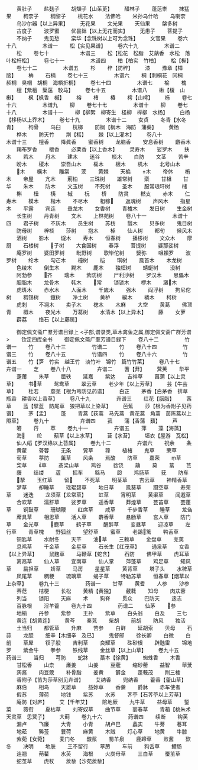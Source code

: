 <!-- { "loadSidebar": true } -->
　　黄肚子
　　盐麸子
　　胡頽子【山茱茰】
　　醋林子
　　蓬荙柰
　　抹猛果
　　枸柰子
　　稠黎子
　　桃花水
　　法佛哈
　　米孙乌什哈
　　乌喇柰
　　乌沙尔器【以上异果】
　　无花果
　　文光果
　　天仙果
　　槃多树
　　古度子
　　波罗蜜
　　优昙鉢【以上无花而实】
　　无患子
　　菩提子
　　不纳子
　　鬼见愁
　　栾华【念珠树以上可为念珠】
　　文官果
　　卷六十八　　　　　木谱一
　　松【实见果谱】
　　卷六十九　　　　　木谱二
　　松
　　卷七十　　　　　　木谱三
　　松【松花　松脂　艾蒳香　水松　落叶松杆松】
　　卷七十一　　　　　木谱四
　　柏【柏实　竹柏】
　　桧【枞】
　　卷七十二　　　　　木谱五
　　杉
　　梓【防梓】
　　漆
　　豫章【樟脑】
　　柟
　　石楠
　　卷七十三　　　　　木谱六
　　桐【刺桐花　冈桐　赪桐　臭桐　胡桐　海梧折桐】
　　卷七十四　　　　　木谱七
　　榆
　　槐
　　檀【紫檀　檕蒾　駮马】
　　卷七十五　　　　　木谱八
　　楸【榎　山楸】
　　枫【枫香　槭】
　　榕
　　楮
　　椿
　　樗【山樗】
　　栎
　　卷七十六　　　　　木谱九
　　柳
　　卷七十七　　　　　木谱十
　　柳
　　卷七十八　　　　　木谱十一
　　柳【柳絮　柳寄生　柽柳　榉柳　水杨】
　　白杨【栘杨以上乔木】
　　卷七十九　　　　　木谱十二
　　女贞
　　冬青【水冬青】
　　枸骨
　　乌臼
　　桄榔
　　防榈【榈木　海防　蒲葵】
　　黄杨
　　桦木
　　防天竹
　　荆【楛】
　　棘【以上灌木】
　　卷八十　　　　　　木谱十三
　　檀香
　　降眞香
　　蜜香树
　　龙脑香
　　安息香树
　　麝香木
　　羯布罗香
　　櫰香
　　必栗香【以上香木】
　　灵寿木
　　娑罗木
　　扶木
　　若木
　　丹木
　　建木
　　迷谷
　　棪木
　　白防
　　文茎
　　苦辛
　　盼木
　　稷木
　　崇吾山木
　　榣木
　　櫰木
　　机木
　　北号山木
　　木
　　櫔木
　　雕棠
　　茇
　　黄棘
　　天楄
　　木
　　帝休
　　栯木
　　帝屋
　　亢木
　　葪柏
　　三珠树
　　雄常树
　　栾
　　甘柤
　　甘华
　　朱木
　　防木
　　文玉树
　　不死树
　　圣木
　　服常琅玕树
　　槠
　　槲
　　杻
　　桋
　　棫
　　杬
　　桥
　　防灵
　　橪支
　　赤木
　　仁寿木
　　模木
　　楷木
　　不尽木
　　柤稼
　　返魂树
　　声风木
　　指星木
　　平露
　　宾连
　　垂龙木
　　女香树
　　青樝木
　　发日树
　　生金树
　　长生树
　　丹青树
　　文木
　　上林苑树
　　卷八十一　　　　　木谱十四
　　君子树
　　不灰木
　　员生树
　　苏枋
　　翳木
　　贝多树
　　鬼目树
　　防母树
　　梓棪
　　莎树
　　抱木
　　棹
　　仙人树
　　都句
　　候风木
　　酒树
　　影木
　　燧木
　　寿木
　　恒春树
　　播栘树
　　文众木
　　摩厨
　　石楼树
　　子树
　　大食国树
　　春浮
　　菩提树
　　婆那娑树
　　庵罗树
　　婆田罗树
　　毗野树
　　歌毕佗树
　　嫛弥
　　咀頼罗
　　波罗树
　　纶木
　　勾芒木
　　橦树
　　桤
　　琪树
　　鳯首木
　　木龙树
　　色绫木
　　倒生木
　　黝木
　　鹿木
　　独梪树
　　蜻蜓树
　　没树
　　阿勃参
　　齐
　　瑞木
　　紫防树
　　尸利沙树
　　罗汉木
　　思儡木
　　胭脂木
　　龙骨木
　　韩木
　　常
　　锁锁木
　　椤木
　　鸂木
　　虎斑木
　　赤水木
　　人面木
　　千嵗木
　　强木
　　阎浮树
　　拘尼佗树
　　稠锡树
　　鐡树
　　净土树
　　黄栌
　　綟木
　　橉木
　　柯树
　　虎刺
　　不凋木
　　卖子木
　　楤木
　　木麻
　　大空
　　黄葛
　　佛顶青
　　椵木
　　夜光木
　　万葛树
　　水清木【以上异木】
　　藤
　　女萝
　　薜荔
　　络石【以上藤属】



　　御定佩文斋广羣芳谱目録上
<子部,谱录类,草木禽鱼之属,御定佩文斋广群芳谱>
　　钦定四库全书
　　御定佩文斋广羣芳谱目録下
　　卷八十二　　　　　竹谱一
　　竹
　　卷八十三　　　　　竹谱二
　　竹
　　卷八十四　　　　　竹谱三
　　竹
　　卷八十五　　　　　竹谱四
　　竹
　　卷八十六　　　　　竹谱五
　　竹【笋　竹实　越王竹　淡竹叶　锦竹　篇竹竹莱】
　　卷八十七　　　　　卉谱一
　　芝
　　卷八十八　　　　　卉谱二
　　蓍【荓】
　　蓂荚
　　华平
　　萐莆
　　朱草
　　屈轶
　　延嘉
　　紫达
　　吉祥草
　　菖蒲【以上灵草】
　　书草
　　鸳鸯草
　　翠云草
　　老少年【以上芳草】
　　芸【牛芸草】
　　杜若
　　蘼芜【根为芎防见药谱】
　　白芷
　　茅香【白茅香　排草　瓶香　耕香以上香草】
　　卷八十九　　　　　卉谱三
　　红花【胭脂】
　　茜草
　　蓝【擘蓝　防尾草　狼把草以上染草】
　　芭蕉
　　莎【根为香附子见药谱】
　　茅【盂】
　　蓬
　　青蒿【荻蒿　马先蒿　黄花蒿　角蒿　茵陈蒿以上隰草】
　　卷九十　　　　　　卉谱四
　　菰
　　蒲【香蒲　蘱】
　　芦
　　箬
　　荇
　　苹
　　卷九十一　　　　　卉谱五
　　萍
　　藻【海藻】
　　海
　　纶
　　蔛草【以上水草】
　　苔【水苔】
　　垣衣【屋游　瓦松】
　　仙人縚【罗汉绦以上苔属】
　　卷九十二　　　　　卉谱六
　　祝余
　　条
　　黄雚
　　蓇蓉
　　无条
　　薲草
　　箨
　　植楮
　　鬼草
　　荣草
　　荀草
　　葶防
　　薫草
　　风条
　　焉酸
　　防草
　　嘉荣
　　草
　　棃草
　　草
　　髙梁山草
　　鸡谷
　　苕饶
　　虉
　　莫
　　葍
　　芑
　　藬
　　结缕
　　蔖
　　摇车
　　緜马
　　瓝
　　鸡肠草
　　莸
　　防车
　　蒘
　　玉红草
　　留
　　不死草
　　明茎草
　　吉云草
　　神精香草
　　梦草
　　却睡草
　　瑶琨碧草
　　地日草
　　鳯葵草
　　蹑空草
　　寿荣草
　　迷迭
　　龙须草【龙常草】
　　虹草
　　宵明草
　　黄渠草
　　闻遐草
　　合欢草
　　濡姧草
　　娑罗草
　　遥香草
　　莽煌草
　　芸苖草
　　芸蓬草
　　铜鼓草
　　珊瑚鞭
　　红席草
　　咸草
　　千步香草
　　睡草
　　龙刍
　　蓆具草
　　相思草
　　活人草
　　麝香草
　　悬肠草
　　宫人草
　　防门草
　　金光草
　　鹿草
　　鹤子草
　　醒醉草
　　变昼草
　　迎凉草
　　左行草
　　青草槐
　　野狐丝
　　望舒草
　　蜜草
　　老鵶篱
　　鸭舌草
　　铜匙草
　　水耐冬
　　天芊
　　油草
　　三赖草
　　金盘草
　　芜荑
　　息鸡草
　　千金草
　　金星草
　　石长生【红茂草】
　　通泉草
　　女香【以上异草】
　　鼠麴草
　　马鞭草【蛇含】
　　石防
　　佛甲草
　　虎耳草
　　离鬲草
　　仙人草
　　宜南草
　　仙人掌
　　萍蓬草
　　鸡足草
　　知风草
　　扁担草
　　娇草
　　马房
　　星星草
　　黄背草
　　塔子头
　　水稗草
　　凤尾草
　　稠稉
　　琉璃草
　　蝎子草
　　特勒苏草
　　恒春草【烟草以上杂草】
　　卷九十三　　　　　药谱一
　　甘草
　　黄耆
　　人参
　　沙参
　　荠苨
　　桔梗
　　长松
　　黄精【黄独】
　　葳蕤
　　知母
　　肉苁蓉
　　列当
　　锁阳
　　天麻
　　术
　　狗脊
　　贯众
　　巴防天
　　逺志
　　百脉根
　　淫羊藿
　　卷九十四　　　　　药谱二
　　仙茅
　　参
　　地榆
　　丹参
　　紫参
　　王孙
　　紫草
　　白头翁
　　白及
　　三七
　　黄连【胡黄连】
　　黄芩
　　秦芄
　　柴胡
　　前胡
　　防风
　　独活
　　土当归
　　都管草
　　升麻
　　苦参
　　白鲜
　　延胡索
　　贝母
　　石蒜
　　龙胆
　　细辛【木细辛　及已】
　　鬼督邮
　　徐长卿
　　白微
　　白前
　　草犀
　　钗子股
　　吉利草
　　良耀草
　　硃砂根
　　辟虺雷
　　锦地罗
　　紫金牛
　　拳参
　　铁线草
　　金丝草【以上山草】
　　卷九十五　　　　　药谱三
　　当归
　　芎防
　　蛇牀
　　藁本【徐黄】
　　蜘蛛香
　　木香
　　甘松香
　　山柰
　　亷姜
　　山姜
　　豆蔲
　　缩砂蔤
　　益智
　　荜茇
　　蒟酱
　　肉豆蔲
　　补骨脂
　　姜黄
　　欝金
　　蓬莪茂
　　荆三棱
　　香附子【苖为莎草别见卉谱】
　　艾纳香
　　兜纳香
　　藿香【藿山草】
　　麻伯
　　相鸟
　　天雄草
　　益妳草
　　香薷
　　爵牀
　　赤车使者
　　假苏
　　薄荷
　　地钱
　　紫苏
　　水苏
　　荠苧【石荠苧以上芳草】
　　庵防【对庐】
　　艾【千年艾】
　　隂地厥
　　九牛草
　　益母草
　　錾菜
　　薇衔
　　夏枯草
　　刘寄奴草
　　曲节草
　　丽春草
　　青葙【桃朱术　天灵草　思蓂子】
　　大蓟
　　卷九十六　　　　　药谱四
　　续断
　　钩芙
　　漏卢
　　飞廉
　　大青
　　小青
　　胡卢巴
　　蠡实
　　牛蒡
　　菤耳
　　地菘
　　豨莶
　　蘘荷
　　麻黄
　　木贼
　　灯心草
　　地黄
　　牛膝
　　紫菀【女菀】
　　麦门冬
　　酸浆
　　蜀羊泉
　　鹿蹄草
　　败酱
　　欵冬
　　决明
　　地肤
　　王不留行
　　葶苈
　　车前
　　狗舌草
　　鳢肠
　　连翘
　　蒴藋
　　水英
　　海根
　　火炭母草
　　三白草
　　蚕茧草
　　蛇茧草
　　虎杖
　　蒺藜【沙苑蒺藜】
